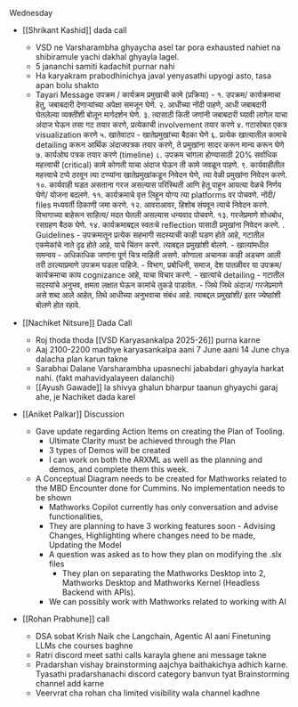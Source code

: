 Wednesday


- [[Shrikant Kashid]] dada call 
	- VSD ne Varsharambha ghyaycha asel tar pora exhausted nahiet na shibiramule yachi dakhal ghyayla lagel.
	- 5 jananchi samiti kadachit purnar nahi
	- Ha karyakram prabodhinichya javal yenyasathi upyogi asto, tasa apan bolu shakto
	- Tayari Message
			उपक्रम / कार्यक्रम प्रमुखाची कामे (प्रक्रिया) - 
			१. उपक्रम/ कार्यक्रमाचा हेतु, जबाबदारी देणाऱ्यांच्या अपेक्षा समजून घेणे. 
			२. आधीच्या नोंदी पाहणे, आधी जबाबदारी घेतलेल्या व्यक्तींशी बोलून मार्गदर्शन घेणे.
			३. त्यासाठी किती जणांनी जबाबदारी घ्यावी लागेल याचा अंदाज घेऊन तसा गट तयार करणे, प्रत्येकाची involvement तयार करणे
			४. गटासोबत एकत्र visualization करणे
			५. खातेवाटप - खातेप्रमुखांच्या बैठका घेणे
			६. प्रत्येक खात्यातील कामाचे detailing करून आर्थिक अंदाजपत्रक तयार करणे, ते प्रमुखांना सादर करून मान्य करून घेणे
			७. कार्यओघ पत्रक तयार करणे (timeline)
			८. उपक्रम चांगला होण्यासाठी 20% सर्वाधिक महत्त्वाची (critical) कामे कोणती याचा अंदाज घेऊन ती कामे जवळून पाहणे.
			९. कार्यवाहीतील महत्त्वाचे टप्पे ठरवून त्या टप्प्यांना खातेप्रमुखांकडून निवेदन घेणे, त्या वेळी प्रमुखांना निवेदन करणे.
			१०. कार्यवाही घडत असताना गरज असल्यास परिस्थिती आणि हेतू पाहून आयत्या वेळचे निर्णय घेणे/ योजना बदलणे.
			११. कार्यक्रमाचे वृत्त लिहून योग्य त्या platforms वर पोचवणे. नोंदी/ files मध्यवर्ती ठिकाणी जमा करणे.
			१२. आवराआवर, हिशोब संपवून त्याचे निवेदन करणे. विभागाच्या बाहेरून साहित्य/ मदत घेतली असल्यास धन्यवाद पोचवणे.
			१३. गरजेप्रमाणे शोधबोध, रसग्रहण बैठक घेणे.
			१४. कार्यक्रमाबद्दल स्वतःचे reflection यासाठी प्रमुखांना निवेदन करणे.
			.
			Guidelines
			- उपक्रमातून प्रत्येक सहभागी सदस्याची काही घडण होते आहे, गटातील एकमेकांचे नाते दृढ होते आहे, याचे चिंतन करणे. त्याबद्दल प्रमुखांशी बोलणे.
			- खात्यांमधील समन्वय - अधिकाधिक जणांना पूर्ण चित्र माहिती असणे. कोणाला अचानक काही अडचण आली तरी ठरल्याप्रमाणे उपक्रम घडला पाहिजे.
			- विभाग, प्रबोधिनी, समाज, देश पातळीवर या उपक्रम/ कार्यक्रमाचा काय cognizance आहे, याचा विचार करणे.
			- खात्यांचे detailing - गटातील सदस्यांचे अनुभव, क्षमता लक्षात घेऊन कामांचे तुकडे पाडावेत.
			- जिथे जिथे अंदाज/ गरजेप्रमाणे असे शब्द आले आहेत, तिथे आधीच्या अनुभवाचा संबंध आहे. त्याबद्दल प्रमुखांशी/ इतर ज्येष्ठांशी बोलणे होत रहावे.

- [[Nachiket Nitsure]] Dada Call
	- Roj thoda thoda [[VSD Karyasankalpa 2025-26]] purna karne
	- Aaj 2100-2200 madhye karyasankalpa aani 7 June aani 14 June chya dalacha plan karun takne
	- Sarabhai Dalane Varsharambha upasnechi jababdari ghyayla harkat nahi. (fakt mahavidyalayeen dalanchi)
	- [[Ayush Gawade]] la shivya ghalun bharpur taanun ghyaychi garaj ahe, je Nachiket dada karel

- [[Aniket Palkar]] Discussion
	- Gave update regarding Action Items on creating the Plan of Tooling. 
		- Ultimate Clarity must be achieved through the Plan
		- 3 types of Demos will be created
		- I can work on both the ARXML as well as the planning and demos, and complete them this week.
	- A Conceptual Diagram needs to be created for Mathworks related to the MBD Encounter done for Cummins. No implementation needs to be shown
		- Mathworks Copilot currently has only conversation and advise functionalities, 
		- They are planning to have 3 working features soon - Advising Changes, Highlighting where changes need to be made, Updating the Model
		- A question was asked as to how they plan on modifying the .slx files
			- They plan on separating the Mathworks Desktop into 2, Mathworks Desktop and Mathworks Kernel (Headless Backend with APIs). 
		- We can possibly work with Mathworks related to working with AI

- [[Rohan Prabhune]] call
	- DSA sobat Krish Naik che Langchain, Agentic AI aani Finetuning LLMs che courses baghne
	- Ratri discord meet sathi calls karayla ghene ani message takne
	- Pradarshan vishay brainstorming aajchya baithakichya adhich karne. Tyasathi pradarshanachi discord category banvun tyat Brainstorming channel add karne 
	- Veervrat cha rohan cha limited visibility wala channel kadhne








